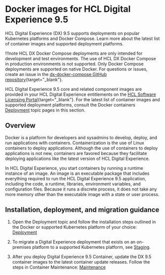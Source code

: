 # Docker images for HCL Digital Experience 9.5

HCL Digital Experience (DX) 9.5 supports deployments on popular Kubernetes platforms and Docker Compose. Learn more about the latest list of container images and supported deployment platforms.

!!!note
    HCL DX Docker Compose deployments are only intended for development and test environments. The use of HCL DX Docker Compose in production environments is not supported. Only Docker Compose deployments are supported on native Docker. For questions or issues, create an issue in the [dx-docker-compose GitHub repository](https://github.com/HCL-TECH-SOFTWARE/dx-docker-compose){target="_blank"}.

HCL Digital Experience 9.5 core and related component images are provided in your HCL Digital Experience entitlements on the [HCL Software Licensing Portal](https://hclsoftware.flexnetoperations.com/flexnet/operationsportal/logon.do){target="_blank"}. For the latest list of container images and supported deployment platforms, consult the Docker containers [Deployment](../container_deployment/index.md) topic pages in this section.

## Overview

Docker is a platform for developers and sysadmins to develop, deploy, and run applications with containers. Containerization is the use of Linux containers to deploy applications. Although the use of containers to deploy applications is not new, containers are favored because they facilitate deploying applications like the latest version of HCL Digital Experience.

In HCL Digital Experience, you start containers by running a runtime instance of an image. An image is an executable package that includes everything required to run the HCL Digital Experience 9.5 application, including the code, a runtime, libraries, environment variables, and configuration files. Because it runs a discrete process, it does not take any more memory other than the executable image with a state or user process.

## Installation, deployment, and migration guidance

1.  Open the Deployment topic and follow the installation steps outlined in the Docker or supported Kubernetes platform of your choice: [Deployment](../container_deployment/index.md) 

2.  To migrate a Digital Experience deployment that exists on an on-premises platform to a supported Kubernetes platform, see [Staging](../../../deployment/manage/container_configuration/container_staging.md).

3.  After you deploy Digital Experience 9.5 Container, update the DX 9.5 container images to the latest container update releases. Follow the steps in Container Maintenance: [Maintenance](https://help.hcltechsw.com/digital-experience/9.5/containerization/maintenance.html)<!-- (../containerization/maintenance.md) -->

<!-- ???info "Related information"
    - [Maintenance](../containerization/maintenance.md)
    - [Staging](../containerization/container_staging.md) -->
